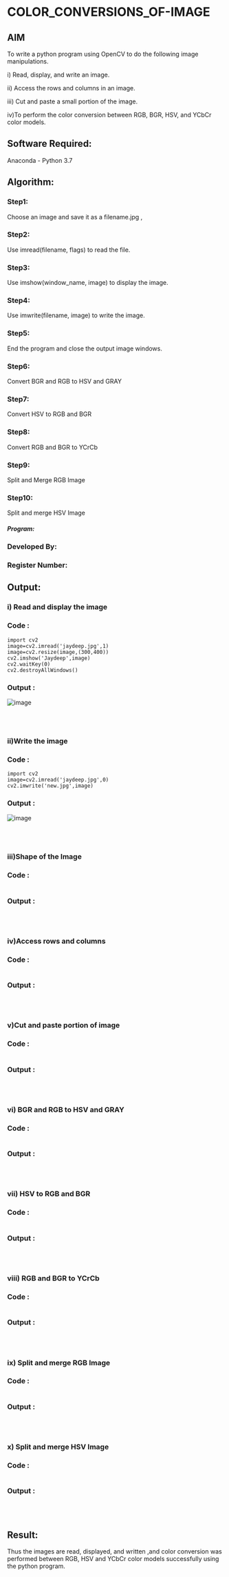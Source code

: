 # COLOR_CONVERSIONS_OF-IMAGE
## AIM
To write a python program using OpenCV to do the following image manipulations.

i) Read, display, and write an image.

ii) Access the rows and columns in an image.

iii) Cut and paste a small portion of the image.

iv)To perform the color conversion between RGB, BGR, HSV, and YCbCr color models.


## Software Required:
Anaconda - Python 3.7
## Algorithm:
### Step1:
Choose an image and save it as a filename.jpg ,
### Step2:
Use imread(filename, flags) to read the file.
### Step3:
Use imshow(window_name, image) to display the image.
### Step4:
Use imwrite(filename, image) to write the image.
### Step5:
End the program and close the output image windows.
### Step6:
Convert BGR and RGB to HSV and GRAY
### Step7:
Convert HSV to RGB and BGR
### Step8:
Convert RGB and BGR to YCrCb
### Step9:
Split and Merge RGB Image
### Step10:
Split and merge HSV Image

##### Program:
### Developed By:
### Register Number: 


## Output:

### i) Read and display the image
### Code :
```
import cv2
image=cv2.imread('jaydeep.jpg',1)
image=cv2.resize(image,(300,400))
cv2.imshow('Jaydeep',image)
cv2.waitKey(0)
cv2.destroyAllWindows()
```
### Output :
![image](https://github.com/23004426/COLOR_CONVERSIONS_OF-IMAGE/assets/144979327/84a33a85-211b-42a5-b3d1-6af4a6e581ec)

<br>
<br>

### ii)Write the image
### Code :
```
import cv2
image=cv2.imread('jaydeep.jpg',0)
cv2.imwrite('new.jpg',image)
```
### Output :
![image](https://github.com/23004426/COLOR_CONVERSIONS_OF-IMAGE/assets/144979327/e2f65be2-737d-48bc-a61e-67f7f945e8d3)

<br>
<br>

### iii)Shape of the Image
### Code :
```

```
### Output :
<br>
<br>

### iv)Access rows and columns
### Code :
```

```
### Output :
<br>
<br>

### v)Cut and paste portion of image
### Code :
```

```
### Output :
<br>
<br>

### vi) BGR and RGB to HSV and GRAY
### Code :
```

```
### Output :
<br>
<br>

### vii) HSV to RGB and BGR
### Code :
```

```
### Output :
<br>
<br>

### viii) RGB and BGR to YCrCb
### Code :
```

```
### Output :
<br>
<br>

### ix) Split and merge RGB Image
### Code :
```

```
### Output :
<br>
<br>

### x) Split and merge HSV Image
### Code :
```

```
### Output :
<br>
<br>




## Result:
Thus the images are read, displayed, and written ,and color conversion was performed between RGB, HSV and YCbCr color models successfully using the python program.







